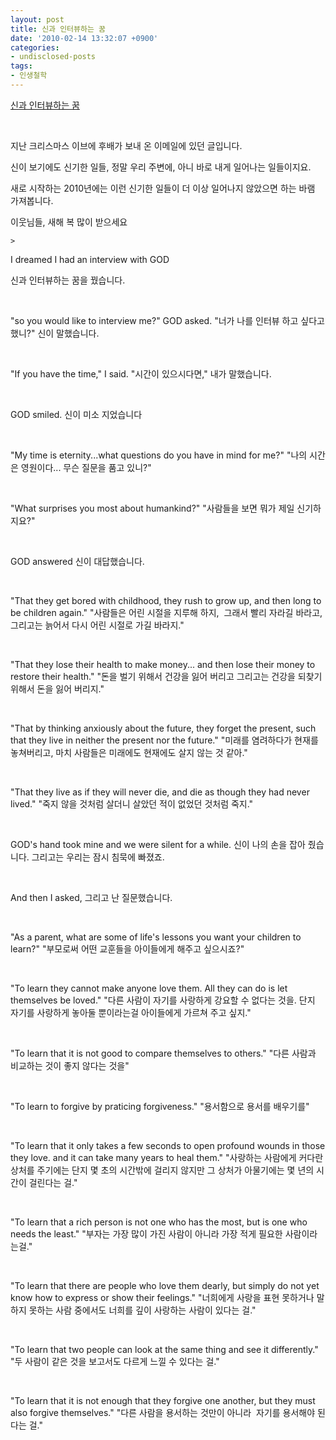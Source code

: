 ```yaml
---
layout: post
title: 신과 인터뷰하는 꿈
date: '2010-02-14 13:32:07 +0900'
categories:
- undisclosed-posts
tags:
- 인생철학
---
```


[신과 인터뷰하는 꿈](http://blog.naver.com/truefan/120098551065)
  
 
  
지난 크리스마스 이브에 후배가 보내 온 이메일에 있던 글입니다. 
  
신이 보기에도 신기한 일들, 정말 우리 주변에, 아니 바로 내게 일어나는 일들이지요. 
  
새로 시작하는 2010년에는 이런 신기한 일들이 더 이상 일어나지 않았으면 하는 바램 가져봅니다. 
  
이웃님들, 새해 복 많이 받으세요


    >    
I dreamed I had an interview with GOD
    
신과 인터뷰하는 꿈을 꿨습니다.
    
 
    
"so you would like to interview me?" GOD asked.     "너가 나를 인터뷰 하고 싶다고 했니?" 신이 말했습니다. 
    
 
    
"If you have the time," I said.     "시간이 있으시다면," 내가 말했습니다.
    
 
    
GOD smiled.     신이 미소 지었습니다
    
 
    
"My time is eternity...what questions do you have in mind for me?"     "나의 시간은 영원이다... 무슨 질문을 품고 있니?"
    
 
    
"What surprises you most about humankind?"     "사람들을 보면 뭐가 제일 신기하지요?"
    
 
    
GOD answered     신이 대답했습니다.
    
 
    
"That they get bored with childhood, they rush to grow up, and then long to be children again."     "사람들은 어린 시절을 지루해 하지,  그래서 빨리 자라길 바라고,  그리고는 늙어서 다시 어린 시절로 가길 바라지."
    
 
    
"That they lose their health to make money... and then lose their money to restore their health."     "돈을 벌기 위해서 건강을 잃어 버리고 그리고는 건강을 되찾기 위해서 돈을 잃어 버리지."
    
 
    
"That by thinking anxiously about the future, they forget the present, such that they live in neither the present nor the future."     "미래를 염려하다가 현재를 놓쳐버리고, 마치 사람들은 미래에도 현재에도 살지 않는 것 같아."
    
 
    
"That they live as if they will never die, and die as though they had never lived."     "죽지 않을 것처럼 살더니 살았던 적이 없었던 것처럼 죽지."
    
 
    
GOD's hand took mine and we were silent for a while.     신이 나의 손을 잡아 줬습니다. 그리고는 우리는 잠시 침묵에 빠졌죠.
    
 
    
And then I asked,     그리고 난 질문했습니다.
    
 
    
"As a parent, what are some of life's lessons you want your children to learn?"     "부모로써 어떤 교훈들을 아이들에게 해주고 싶으시죠?"
    
 
    
"To learn they cannot make anyone love them. All they can do is let themselves be loved."     "다른 사람이 자기를 사랑하게 강요할 수 없다는 것을. 단지 자기를 사랑하게 놓아둘 뿐이라는걸 아이들에게 가르쳐 주고 싶지."
    
 
    
"To learn that it is not good to compare themselves to others."     "다른 사람과 비교하는 것이 좋지 않다는 것을"
    
 
    
"To learn to forgive by praticing forgiveness."     "용서함으로 용서를 배우기를"
    
 
    
"To learn that it only takes a few seconds to open profound wounds in those they love. and it can take many years to heal them."     "사랑하는 사람에게 커다란 상처를 주기에는 단지 몇 초의 시간밖에 걸리지 않지만 그 상처가 아물기에는 몇 년의 시간이 걸린다는 걸."
    
 
    
"To learn that a rich person is not one who has the most, but is one who needs the least."     "부자는 가장 많이 가진 사람이 아니라 가장 적게 필요한 사람이라는걸."
    
 
    
"To learn that there are people who love them dearly, but simply do not yet know how to express or show their feelings."     "너희에게 사랑을 표현 못하거나 말하지 못하는 사람 중에서도 너희를 깊이 사랑하는 사람이 있다는 걸."
    
 
    
"To learn that two people can look at the same thing and see it differently."     "두 사람이 같은 것을 보고서도 다르게 느낄 수 있다는 걸."
    
 
    
"To learn that it is not enough that they forgive one another, but they must also forgive themselves."     "다른 사람을 용서하는 것만이 아니라  자기를 용서해야 된다는 걸."
